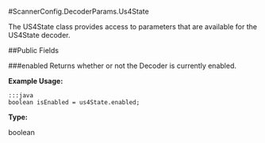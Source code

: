 #ScannerConfig.DecoderParams.Us4State

The US4State class provides access to parameters that are available for the US4State decoder.

##Public Fields

###enabled
Returns whether or not the Decoder is currently enabled.

**Example Usage:**

    :::java
    boolean isEnabled = us4State.enabled;


**Type:**

boolean


